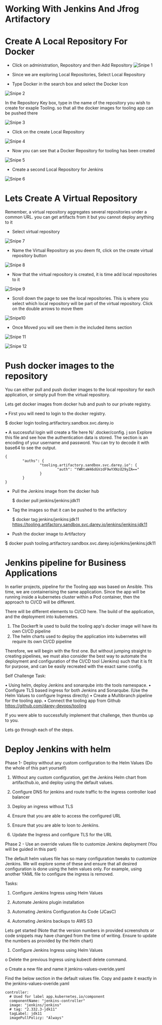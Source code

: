 # Working With Jenkins And Jfrog Artifactory

# Create A Local Repository For Docker

- Click on administration, Repository and then Add Repository
![Snipe 1](https://github.com/Mirahkeyz/Darey.io-Projects/assets/134533695/e290cedc-d16d-45b3-b04d-ab7e98a158fe)

- Since we are exploring Local Repositories, Select Local Repository

- Type Docker in the search box and select the Docker Icon

![Snipe 2](https://github.com/Mirahkeyz/Darey.io-Projects/assets/134533695/c08d4a6a-163f-4098-a5e0-86f44c3f9844)

In the Repository Key box, type in the name of the repository you wish to create for exaple Tooling. so that all the docker images for tooling app can be pushed there

![Snipe 3](https://github.com/Mirahkeyz/Darey.io-Projects/assets/134533695/4ce148be-7c82-4281-ba80-c4e7c330a667)

- Click on the create Local Repository

![Snipe 4](https://github.com/Mirahkeyz/Darey.io-Projects/assets/134533695/5c8f802b-f4f2-4eeb-bdb9-605ecc381264)

- Now you can see that a Docker Repository for tooling has been created

![Snipe 5](https://github.com/Mirahkeyz/Darey.io-Projects/assets/134533695/a14f212e-0b11-45cb-a655-a4049580ed38)

- Create a second Local Repository for Jenkins

![Snipe 6](https://github.com/Mirahkeyz/Darey.io-Projects/assets/134533695/63dba6a8-4741-431b-a698-c701f2343379)

# Lets Create A Virtual Repository

Remember, a virtual repository aggregates several repositories under a common URL. you can get artifacts from it but you cannot deploy anything to it

- Select virtual repository

![Snipe 7](https://github.com/Mirahkeyz/Darey.io-Projects/assets/134533695/e6fe53d6-eac3-486f-9f2d-7f235bf53b52)

- Name the Virtual Repository as you deem fit, click on the create virtual repository button

![Snipe 8](https://github.com/Mirahkeyz/Darey.io-Projects/assets/134533695/3eac2ca1-fa1a-437c-a5f1-3ed88e63591b)

- Now that the virtual repository is created, it is time add local repositories to it

![Snipe 9](https://github.com/Mirahkeyz/Darey.io-Projects/assets/134533695/57723f7c-8d32-47b1-8a68-396c7a2f0cb0)

- Scroll down the page to see the local repositories. This is where you select which local repository will be part of the virtual repository. Click on the double arrows to move them

![Snipe10](https://github.com/Mirahkeyz/Darey.io-Projects/assets/134533695/46b977f9-8676-4bc5-bdae-def9bae920cc)

- Once Moved you will see them in the included items section

![Snipe 11](https://github.com/Mirahkeyz/Darey.io-Projects/assets/134533695/641d5622-0853-418c-8892-5bb88bc443f1)

![Snipe 12](https://github.com/Mirahkeyz/Darey.io-Projects/assets/134533695/bfad5596-b23f-464c-a8e2-eb562ed222a7)

# Push docker images to the repository 

You can either pull and push docker images to the local repository for each application, or simply pull from the virtual repository. 

Lets get docker images from docker hub and push to our private registry. 

• First you will need to login to the docker registry. 
 
$ docker login tooling.artifactory.sandbox.svc.darey.io 

• A successful login will create a file here N/ .docker/config. j son Explore this file and see how the authentication data is stored. The section is an encoding of your username and password. You can try to decode it with base64 to see the output. 

```
{
        "auths": {
                "tooling.artifactory.sandbox.svc.darey.io": {
                        "auth": "YWRtaW46dGVzdF9wYXNzd29yZA=="
                }
        }
}
```

- Pull the Jenkins image from the docker hub

  $ docker pull jenkins/jenkins:jdk11

- Tag the images so that it can be pushed to the artifactory

  $ docker tag jenkins/jenkins:jdk11 https://tooling.artifactory.sandbox.svc.darey.io/jenkins/jenkins:jdk11

- Push the docker image to Artifactory

$ docker push tooling.artifactory.sandbox.svc.darey.io/jenkins/jenkins:jdk11

# Jenkins pipeline for Business Applications

In earlier projects, pipeline for the Tooling app was based on Ansible. This time, we are containerising the same application. Since the app will be running inside a kubernetes cluster within a Pod container, then the approach to Cl/CD will be different. 

There will be different elements to Cl/CD here. The build of the application, and the deployment into kubernetes. 

1. The Dockerft le used to build the tooling app's docker image will have its own Cl/CD pipeline
2. The helm charts used to deploy the application into kubernetes will require its own Cl/CD pipeline
   
Therefore, we will begin with the first one. But without jumping straight to creating pipelines, we must also consider the best way to automate the deployment and configuration of the Cl/CD tool (Jenkins) such that it is fit for purpose, and can be easily recreated with the exact same config. 

Self Challenge Task: 

• Using helm, deploy Jenkins and sonarqube into the tools namespace. 
• Configure TLS based ingress for both Jenkins and Sonarqube. (Use the Helm Values to configure Ingress directly) 
• Create a Multibranch pipeline for the tooling app. 
• Connect the tooling app from Github https://github.com/darey-devops/tooling 

If you were able to successfully implement that challenge, then thumbs up to you. 

Lets go through each of the steps. 

# Deploy Jenkins with helm 

Phase 1- Deploy without any custom configuration to the Helm Values (Do the whole of this part yourself) 

1. Without any custom configuration, get the Jenkins Helm chart from artifacthub.io, and deploy using the default values.

2. Configure DNS for jenkins and route traffic to the ingress controller load balancer

3. Deploy an ingress without TLS

4. Ensure that you are able to access the configured URL

5. Ensure that you are able to loon to Jenkiins. 

6. Update the Ingress and configure TLS for the URL

Phase 2 - Use an override values file to customize Jenkins deployment (You will be guided in this part) 

The default helm values file has so many configuration tweaks to customize Jenkins. We will explore some of these and ensure that all desired configuration is done using the helm values only. For example, using another YAML file to configure the ingress is removed. 

Tasks: 

1. Configure Jenkins Ingress using Helm Values

2. Automate Jenkins plugin installation

3. Automating Jenkins Configuration As Code (JCasC)

4. Automating Jenkins backups to AWS S3 

Lets get started (Note that the version numbers in provided screenshots or code snippets may have changed from the time of writing. Ensure to update the numbers as provided by the Helm chart) 

1. Configure Jenkins Ingress using Helm Values 

o Delete the previous Ingress using kubectl delete command. 

o Create a new file and name it jenkins-values-overide.yaml  

Find the below section in the default values file. Copy and paste it exactly in the jenkins-values-overide.yaml 

```
controller:
  # Used for label app.kubernetes.io/component
  componentName: "jenkins-controller"
  image: "jenkins/jenkins"
  # tag: "2.332.3-jdk11"
  tagLabel: jdk11
  imagePullPolicy: "Always"
```
























